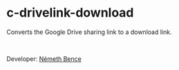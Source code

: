 # c-drivelink-download
<p>Converts the Google Drive sharing link to a download link.</p>
<br />
<p>Developer: <a href="https://nemeth-bence.com" target="_blank">Németh Bence</a></p>
